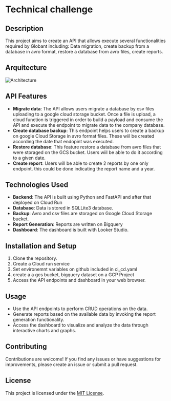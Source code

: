 # Technical challenge

## Description
This project aims to create an API that allows execute several functionalities required by Globant including: Data migration, create backup from a database in avro format, restore a database from avro files, create reports.

## Arquitecture

![Architecture](/proyecto_api_bd/images/architecture.jpeg)

## API Features

- **Migrate data**: The API allows users migrate a database by csv files uploading to a google cloud storage bucket. Once a file is upload, a cloud function is triggered in order to build a payload and consume the API and execute the endpoint to migrate data to the company database.
- **Create database backup**: This endpoint helps users to create a backup on google Cloud Storage in avro format files. These wiil be created according the date that endopint was executed.
- **Restore database**: This feature restore a database from avro files that were storaged on the GCS bucket. Users wiil be able to do it according to a given date.
- **Create report**: Users will be able to create 2 reports by one only endpoint. this could be done indicating the report name and a year.



## Technologies Used

- **Backend**: The API is built using Python and FastAPI and after that deployed on Cloud Run
- **Database**: Data is stored in SQLLite3 database.
- **Backup**: Avro and csv files are storaged on Google Cloud Storage bucket.
- **Report Generation**: Reports are written on Bigquery
- **Dashboard**: The dashboard is built with Looker Studio.

## Installation and Setup

1. Clone the repository.
2. Create a Cloud run service
3. Set environemnt variables on github included in ci_cd.yaml
4. create a a gcs bucket, bigquery dataset on a GCP Project
5. Access the API endpoints and dashboard in your web browser.

## Usage

- Use the API endpoints to perform CRUD operations on the data.
- Generate reports based on the available data by invoking the report generation functionality.
- Access the dashboard to visualize and analyze the data through interactive charts and graphs.

## Contributing

Contributions are welcome! If you find any issues or have suggestions for improvements, please create an issue or submit a pull request.

## License

This project is licensed under the [MIT License](LICENSE).

